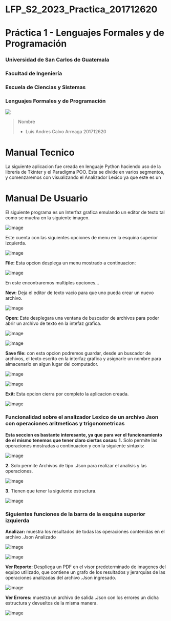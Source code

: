 # LFP_S2_2023_Practica_201712620
# Práctica 1 - Lenguajes Formales y de Programación  

### Universidad de San Carlos de Guatemala
### Facultad de Ingeniería
### Escuela de Ciencias y Sistemas
### Lenguajes Formales y de Programación

<img src='https://user-images.githubusercontent.com/36779113/128587817-1a6c2fdc-d106-4dd3-b092-104c8299bded.png' background='white'>

> Nombre
> - Luis Andres Calvo Arreaga         201712620
# Manual Tecnico

La siguiente aplicacion fue creada en lenguaje Python haciendo uso de la librería de Tkinter y el Paradigma POO.
Esta se divide en varios segmentos, y comenzaremos con visualizando el Analizador Lexico ya que este es un

# Manual De Usuario
El siguiente programa es un Interfaz grafica emulando un editor de texto tal como se muetra en la siguiente imagen.

![image](https://github.com/AndresCalvo98/LFP_S2_2023_Proyecto1_201712620/assets/66381259/1ad198b2-aa27-4138-ab9c-36ffd2a54b74)

Este cuenta con las siguientes opciones de menu en la esquina superior izquierda.

![image](https://github.com/AndresCalvo98/LFP_S2_2023_Proyecto1_201712620/assets/66381259/b0ed3e78-4697-4e01-913f-0572d92e7db1)

<strong>File:</strong> Esta opcion desplega un menu mostrado a continuacion:

![image](https://github.com/AndresCalvo98/LFP_S2_2023_Proyecto1_201712620/assets/66381259/c6ce5c50-be47-4351-8468-d4bb65ef1db4)

En este encontraremos multiples opciones...

<strong>New:</strong> Deja el editor de texto vacio para que uno pueda crear un nuevo archivo.

![image](https://github.com/AndresCalvo98/LFP_S2_2023_Proyecto1_201712620/assets/66381259/eebd7536-a315-41b0-941e-9ec004f30512)

<strong>Open:</strong> Este desplegara una ventana de buscador de archivos para poder abrir un archivo de texto en la intefaz grafica.

![image](https://github.com/AndresCalvo98/LFP_S2_2023_Proyecto1_201712620/assets/66381259/94c60651-a212-4970-ae8b-a7a97825ef99)


![image](https://github.com/AndresCalvo98/LFP_S2_2023_Proyecto1_201712620/assets/66381259/fffadb16-4879-4ffe-946c-e40c46f14426)

<strong>Save file:</strong> con esta opcion podremos guardar, desde un buscador de archivos, el texto escrito en la interfaz grafica y asignarle un nombre para almacenarlo en algun lugar del computador.

![image](https://github.com/AndresCalvo98/LFP_S2_2023_Proyecto1_201712620/assets/66381259/d6d66c51-35ac-419f-af90-485447e06cf8)

![image](https://github.com/AndresCalvo98/LFP_S2_2023_Proyecto1_201712620/assets/66381259/c4ceac31-a8e8-427c-96a7-77c4c34a1935)

<strong>Exit:</strong> Esta opcion cierra por completo la aplicacion creada.

![image](https://github.com/AndresCalvo98/LFP_S2_2023_Proyecto1_201712620/assets/66381259/43c018ab-518f-44f8-a364-a9de1505bb18)

### Funcionalidad sobre el analizador Lexico de un archivo Json con operaciones aritmeticas y trigonometricas

<strong>Esta seccion es bastante interesante, ya que para ver el funcionamiento de el mismo tenemos que tener claro ciertas cosas:</strong>
<strong>1.</strong> Solo permite las operaciones mostradas a continuacion y con la siguiente sintaxis:

![image](https://github.com/AndresCalvo98/LFP_S2_2023_Proyecto1_201712620/assets/66381259/ec7dd9b3-ec99-49ae-b9be-e4f54d7c2ce0)

<strong>2.</strong> Solo permite Archivos de tipo .Json para realizar el analisis y las operaciones.

![image](https://github.com/AndresCalvo98/LFP_S2_2023_Proyecto1_201712620/assets/66381259/15e58372-fa67-4e28-a717-533c4dda1237)

<strong>3.</strong> Tienen que tener la siguiente estructura.

![image](https://github.com/AndresCalvo98/LFP_S2_2023_Proyecto1_201712620/assets/66381259/9e672c66-027a-47b2-afa0-b5f6ccfecc48)

### Siguientes funciones de la barra de la esquina superior izquierda

<strong>Analizar:</strong> muestra los resultados de todas las operaciones contenidas en el archivo .Json Analizado

![image](https://github.com/AndresCalvo98/LFP_S2_2023_Proyecto1_201712620/assets/66381259/29122f9d-4576-4f13-ac25-32e6851c0094)

![image](https://github.com/AndresCalvo98/LFP_S2_2023_Proyecto1_201712620/assets/66381259/c3cf8a6a-245e-4bad-bead-33227d1d2c96)

<strong>Ver Reporte:</strong> Despliega un PDF en el visor predeterminado de imagenes del equipo utilizado, que contiene un grafo de los resultados y jerarquias de las operaciones analizadas del archivo .Json ingresado.

![image](https://github.com/AndresCalvo98/LFP_S2_2023_Proyecto1_201712620/assets/66381259/2f1f2b98-cf66-4de1-a939-929bfb7d4ebe)

<strong>Ver Errores:</strong> muestra un archivo de salida .Json con los errores un dicha estructura y devueltos de la misma manera.

![image](https://github.com/AndresCalvo98/LFP_S2_2023_Proyecto1_201712620/assets/66381259/9de8b4b0-09d6-442d-9c3c-2a2e63a96a86)














